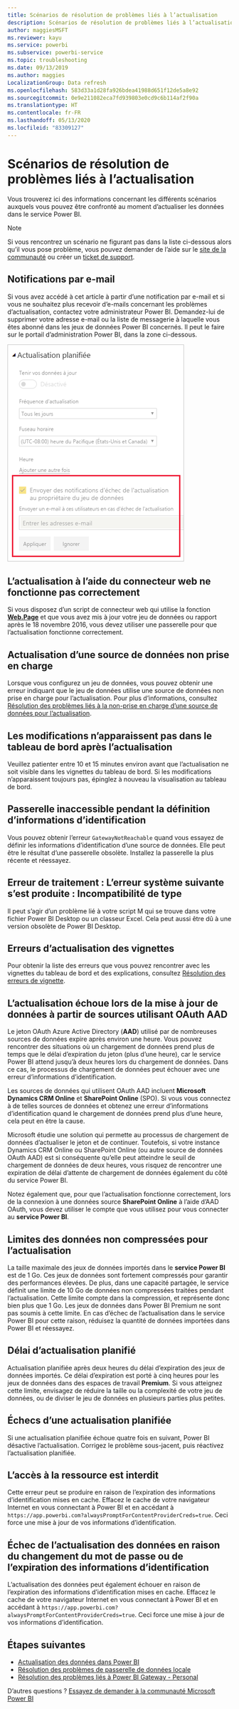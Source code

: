 ```yaml
---
title: Scénarios de résolution de problèmes liés à l’actualisation
description: Scénarios de résolution de problèmes liés à l’actualisation
author: maggiesMSFT
ms.reviewer: kayu
ms.service: powerbi
ms.subservice: powerbi-service
ms.topic: troubleshooting
ms.date: 09/13/2019
ms.author: maggies
LocalizationGroup: Data refresh
ms.openlocfilehash: 583d33a1d28fa926bdea41988d651f12de5a8e92
ms.sourcegitcommit: 0e9e211082eca7fd939803e0cd9c6b114af2f90a
ms.translationtype: HT
ms.contentlocale: fr-FR
ms.lasthandoff: 05/13/2020
ms.locfileid: "83309127"
---
```

# <a name="troubleshooting-refresh-scenarios"></a>Scénarios de résolution de problèmes liés à l’actualisation

Vous trouverez ici des informations concernant les différents scénarios auxquels vous pouvez être confronté au moment d’actualiser les données dans le service Power BI.

> [!NOTE]
> Si vous rencontrez un scénario ne figurant pas dans la liste ci-dessous alors qu’il vous pose problème, vous pouvez demander de l’aide sur le [site de la communauté](https://community.powerbi.com/) ou créer un [ticket de support](https://powerbi.microsoft.com/support/).
>
>

## <a name="email-notifications"></a>Notifications par e-mail

Si vous avez accédé à cet article à partir d’une notification par e-mail et si vous ne souhaitez plus recevoir d’e-mails concernant les problèmes d’actualisation, contactez votre administrateur Power BI. Demandez-lui de supprimer votre adresse e-mail ou la liste de messagerie à laquelle vous êtes abonné dans les jeux de données Power BI concernés. Il peut le faire sur le portail d’administration Power BI, dans la zone ci-dessous.

![E-mail de notification des actualisations](media/refresh-troubleshooting-refresh-scenarios/refresh-email.png)

## <a name="refresh-using-web-connector-doesnt-work-properly"></a>L’actualisation à l’aide du connecteur web ne fonctionne pas correctement

Si vous disposez d’un script de connecteur web qui utilise la fonction [**Web.Page**](https://msdn.microsoft.com/library/mt260924.aspx) et que vous avez mis à jour votre jeu de données ou rapport après le 18 novembre 2016, vous devez utiliser une passerelle pour que l’actualisation fonctionne correctement.

## <a name="unsupported-data-source-for-refresh"></a>Actualisation d’une source de données non prise en charge

Lorsque vous configurez un jeu de données, vous pouvez obtenir une erreur indiquant que le jeu de données utilise une source de données non prise en charge pour l’actualisation. Pour plus d’informations, consultez [Résolution des problèmes liés à la non-prise en charge d’une source de données pour l’actualisation](service-admin-troubleshoot-unsupported-data-source-for-refresh.md).

## <a name="dashboard-doesnt-reflect-changes-after-refresh"></a>Les modifications n’apparaissent pas dans le tableau de bord après l’actualisation

Veuillez patienter entre 10 et 15 minutes environ avant que l’actualisation ne soit visible dans les vignettes du tableau de bord. Si les modifications n’apparaissent toujours pas, épinglez à nouveau la visualisation au tableau de bord.

## <a name="gatewaynotreachable-when-setting-credentials"></a>Passerelle inaccessible pendant la définition d’informations d’identification

Vous pouvez obtenir l’erreur `GatewayNotReachable` quand vous essayez de définir les informations d’identification d’une source de données. Elle peut être le résultat d’une passerelle obsolète. Installez la passerelle la plus récente et réessayez.

## <a name="processing-error-the-following-system-error-occurred-type-mismatch"></a>Erreur de traitement : L’erreur système suivante s’est produite : Incompatibilité de type

Il peut s’agir d’un problème lié à votre script M qui se trouve dans votre fichier Power BI Desktop ou un classeur Excel. Cela peut aussi être dû à une version obsolète de Power BI Desktop.

## <a name="tile-refresh-errors"></a>Erreurs d’actualisation des vignettes

Pour obtenir la liste des erreurs que vous pouvez rencontrer avec les vignettes du tableau de bord et des explications, consultez [Résolution des erreurs de vignette](refresh-troubleshooting-tile-errors.md).

## <a name="refresh-fails-when-updating-data-from-sources-that-use-aad-oauth"></a>L’actualisation échoue lors de la mise à jour de données à partir de sources utilisant OAuth AAD

Le jeton OAuth Azure Active Directory (**AAD**) utilisé par de nombreuses sources de données expire après environ une heure. Vous pouvez rencontrer des situations où un chargement de données prend plus de temps que le délai d’expiration du jeton (plus d’une heure), car le service Power BI attend jusqu’à deux heures lors du chargement de données. Dans ce cas, le processus de chargement de données peut échouer avec une erreur d’informations d’identification.

Les sources de données qui utilisent OAuth AAD incluent **Microsoft Dynamics CRM Online** et **SharePoint Online** (SPO). Si vous vous connectez à de telles sources de données et obtenez une erreur d’informations d’identification quand le chargement de données prend plus d’une heure, cela peut en être la cause.

Microsoft étudie une solution qui permette au processus de chargement de données d’actualiser le jeton et de continuer. Toutefois, si votre instance Dynamics CRM Online ou SharePoint Online (ou autre source de données OAuth AAD) est si conséquente qu’elle peut atteindre le seuil de chargement de données de deux heures, vous risquez de rencontrer une expiration de délai d’attente de chargement de données également du côté du service Power BI.

Notez également que, pour que l’actualisation fonctionne correctement, lors de la connexion à une données source **SharePoint Online** à l’aide d’AAD OAuth, vous devez utiliser le compte que vous utilisez pour vous connecter au **service Power BI**.

## <a name="uncompressed-data-limits-for-refresh"></a>Limites des données non compressées pour l’actualisation

La taille maximale des jeux de données importés dans le **service Power BI** est de 1 Go. Ces jeux de données sont fortement compressés pour garantir des performances élevées. De plus, dans une capacité partagée, le service définit une limite de 10 Go de données non compressées traitées pendant l’actualisation. Cette limite compte dans la compression, et représente donc bien plus que 1 Go. Les jeux de données dans Power BI Premium ne sont pas soumis à cette limite. En cas d’échec de l’actualisation dans le service Power BI pour cette raison, réduisez la quantité de données importées dans Power BI et réessayez.

## <a name="scheduled-refresh-timeout"></a>Délai d’actualisation planifié

Actualisation planifiée après deux heures du délai d’expiration des jeux de données importés. Ce délai d’expiration est porté à cinq heures pour les jeux de données dans des espaces de travail **Premium**. Si vous atteignez cette limite, envisagez de réduire la taille ou la complexité de votre jeu de données, ou de diviser le jeu de données en plusieurs parties plus petites.

## <a name="scheduled-refresh-failures"></a>Échecs d’une actualisation planifiée

Si une actualisation planifiée échoue quatre fois en suivant, Power BI désactive l’actualisation. Corrigez le problème sous-jacent, puis réactivez l’actualisation planifiée.

## <a name="access-to-the-resource-is-forbidden"></a>L’accès à la ressource est interdit  

Cette erreur peut se produire en raison de l’expiration des informations d’identification mises en cache. Effacez le cache de votre navigateur Internet en vous connectant à Power BI et en accédant à `https://app.powerbi.com?alwaysPromptForContentProviderCreds=true`. Ceci force une mise à jour de vos informations d’identification.

## <a name="data-refresh-failure-because-of-password-change-or-expired-credentials"></a>Échec de l’actualisation des données en raison du changement du mot de passe ou de l’expiration des informations d’identification

L’actualisation des données peut également échouer en raison de l’expiration des informations d’identification mises en cache. Effacez le cache de votre navigateur Internet en vous connectant à Power BI et en accédant à `https://app.powerbi.com?alwaysPromptForContentProviderCreds=true`. Ceci force une mise à jour de vos informations d’identification.

## <a name="next-steps"></a>Étapes suivantes

- [Actualisation des données dans Power BI](refresh-data.md)  
- [Résolution des problèmes de passerelle de données locale](service-gateway-onprem-tshoot.md)  
- [Résolution des problèmes liés à Power BI Gateway - Personal](service-admin-troubleshooting-power-bi-personal-gateway.md)  

D’autres questions ? [Essayez de demander à la communauté Microsoft Power BI](https://community.powerbi.com/)
